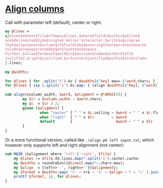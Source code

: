 [1]: https://rosettacode.org/wiki/Align_columns

# [Align columns][1]

Call with parameter left (default), center or right.

```perl
my @lines = 
q|Given$a$text$file$of$many$lines,$where$fields$within$a$line$
are$delineated$by$a$single$'dollar'$character,$write$a$program
that$aligns$each$column$of$fields$by$ensuring$that$words$in$each$
column$are$separated$by$at$least$one$space.
Further,$allow$for$each$word$in$a$column$to$be$either$left$
justified,$right$justified,$or$center$justified$within$its$column.
|.lines;
 
my @widths;
 
for @lines { for .split('$').kv { @widths[$^key] max= $^word.chars; } }
for @lines { say |.split('$').kv.map: { (align @widths[$^key], $^word) ~ " "; } }
 
sub align($column_width, $word, $aligment = @*ARGS[0]) {
        my $lr = $column_width - $word.chars;
        my $c  = $lr / 2;
        given ($aligment) {
                when "center" { " " x $c.ceiling ~ $word ~ " " x $c.floor }
                when "right"  { " " x $lr        ~ $word                  }
                default       {                    $word ~ " " x $lr      }
        }
}
```


Or a more functional version, called like `./align.p6 left input.txt`, which however only supports left and right alignment (not center):

```perl
sub MAIN ($alignment where 'left'|'right', $file) {
    my @lines := $file.IO.lines.map(*.split('$').cache).cache;
    my @widths = roundrobin(|@lines).map(*».chars.max);
    my $align  = {left=>'-', right=>''}{$alignment};
    my $format = @widths.map( '%' ~ ++$ ~ '$' ~ $align ~ * ~ 's' ).join(' ') ~ "\n";
    printf $format, |$_ for @lines;
}
```